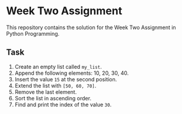 # Week Two Assignment

This repository contains the solution for the Week Two Assignment in Python Programming.

## Task
1. Create an empty list called `my_list`.
2. Append the following elements: 10, 20, 30, 40.
3. Insert the value `15` at the second position.
4. Extend the list with `[50, 60, 70]`.
5. Remove the last element.
6. Sort the list in ascending order.
7. Find and print the index of the value `30`.


